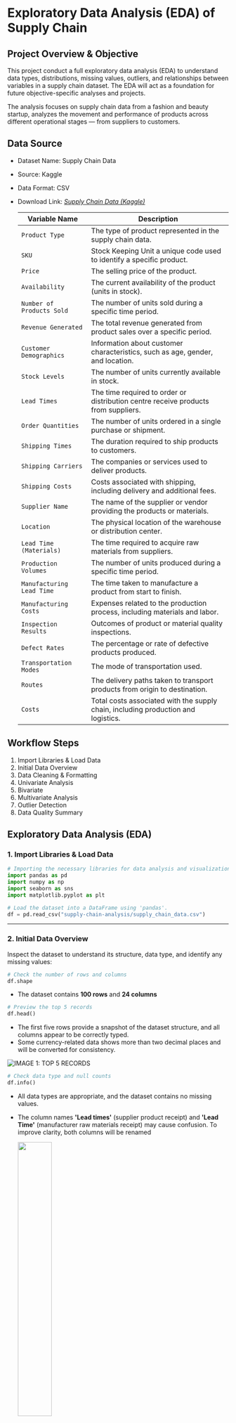 # Exploratory Data Analysis (EDA) of Supply Chain

## Project Overview & Objective
This project conduct a full exploratory data analysis (EDA) to understand data types, distributions, missing values, outliers, and relationships between variables in a supply chain dataset. The EDA will act as a foundation for future objective-specific analyses and projects.

The analysis focuses on supply chain data from a fashion and beauty startup, analyzes the movement and performance of products across different operational stages — from suppliers to customers.

## Data Source
- Dataset Name: Supply Chain Data
- Source: Kaggle
- Data Format: CSV
- Download Link: [*Supply Chain Data (Kaggle)*](https://www.kaggle.com/datasets/harshsingh2209/supply-chain-analysis/data)

    | Variable Name               | Description                                                                 |
    |----------------------------|-----------------------------------------------------------------------------|
    | `Product Type`               | The type of product represented in the supply chain data.                    |
    | `SKU`   | Stock Keeping Unit a unique code used to identify a specific product.                           |
    | `Price`                      | The selling price of the product.                                            |
    | `Availability`               | The current availability of the product (units in stock).                   |
    | `Number of Products Sold`    | The number of units sold during a specific time period.                      |
    | `Revenue Generated`          | The total revenue generated from product sales over a specific period.       |
    | `Customer Demographics`      | Information about customer characteristics, such as age, gender, and location.|
    | `Stock Levels`               | The number of units currently available in stock.                            |
    | `Lead Times`                 | The time required to order or distribution centre receive products from suppliers.               |
    | `Order Quantities`           | The number of units ordered in a single purchase or shipment.                |
    | `Shipping Times`             | The duration required to ship products to customers.                         |
    | `Shipping Carriers`          | The companies or services used to deliver products.                          |
    | `Shipping Costs`             | Costs associated with shipping, including delivery and additional fees.      |
    | `Supplier Name`              | The name of the supplier or vendor providing the products or materials.      |
    | `Location`                   | The physical location of the warehouse or distribution center.               |
    | `Lead Time (Materials)`      | The time required to acquire raw materials from suppliers.                   |
    | `Production Volumes`         | The number of units produced during a specific time period.                  |
    | `Manufacturing Lead Time`    | The time taken to manufacture a product from start to finish.                |
    | `Manufacturing Costs`        | Expenses related to the production process, including materials and labor.   |
    | `Inspection Results`         | Outcomes of product or material quality inspections.                         |
    | `Defect Rates`               | The percentage or rate of defective products produced.                       |
    | `Transportation Modes`       | The mode of transportation used.                      |
    | `Routes`                     | The delivery paths taken to transport products from origin to destination.   |
    | `Costs`                      | Total costs associated with the supply chain, including production and logistics. |

## Workflow Steps
1. Import Libraries & Load Data
2. Initial Data Overview
3. Data Cleaning & Formatting
4. Univariate Analysis
5. Bivariate
6. Multivariate Analysis
7. Outlier Detection
8. Data Quality Summary


## Exploratory Data Analysis (EDA)

### 1. Import Libraries & Load Data

```python
# Importing the necessary libraries for data analysis and visualization.
import pandas as pd
import numpy as np 
import seaborn as sns
import matplotlib.pyplot as plt

# Load the dataset into a DataFrame using 'pandas'.
df = pd.read_csv("supply-chain-analysis/supply_chain_data.csv")
```
---
### 2. Initial Data Overview
Inspect the dataset to understand its structure, data type, and identify any missing values:

```python
# Check the number of rows and columns
df.shape
```

- The dataset contains **100 rows** and **24 columns**

```python
# Preview the top 5 records
df.head()
```
-   The first five rows provide a snapshot of the dataset structure, and all columns appear to be correctly typed.
- Some currency-related data shows more than two decimal places and will be converted for consistency.  

![IMAGE 1: TOP 5 RECORDS](1_top5_records.png)

```python
# Check data type and null counts
df.info()
```
-   All data types are appropriate, and the dataset contains no missing values.
- The column names **'Lead times'** (supplier product receipt) and **'Lead Time'** (manufacturer raw materials receipt) may cause confusion.
To improve clarity, both columns will be renamed

    <img src="2_data_info.png" width="40%"/> 
```python
# Summary of statistics
df.describe()

df.describe(include='object') ## Only categorical columns
```
- The summary describes statistical distribution of 15 numerical columns and 9 categorical columns.
-   All columns contains no missing values, each has a count of 100. The numerical columns contain no negative values.
- The `Revenue generated` column shows a high standard deviation, indicating that some products generate very low sales while others generate very high sales.
- The `Defect rates` column has the lowest standard deviation, suggesting that only a small portion of outputs fail to meet quality standards.
- There are three product types, with **skincare** being the most commonly sold.
- **Road transportation** is the primary mode used to deliver products from factory to distribution center.


    ![IMAGE 3: SUMMARY STATISTIC 1](3_summary_stat1.png)

    ![IMAGE 4: SUMMARY STATISTIC 2](4_summary_stat2.png)

---
### 3. Data Cleaning & Formatting

```python
# Format all floating-point numbers in the table to display with 2 decimal places
pd.set_option('display.float_format', lambda x: '%.2f' % x)

# Rename columns for better clarity and convenience during analysis
df.rename(columns={'Lead times': 'Supplier lead time', 'Lead time': 'Material lead time'}, inplace=True)

# Double-check column renaming and decimal formatting
df.describe()

# Save cleaned data from Python to a CSV
df.to_csv('supplychain_cleaned_data.csv', index=False)
```

Output:

![IMAGE 5: SUMMARY STATISTIC 2](5_summary_stat_cleaned.png)

- All floating number display two decimal places for consistency.
- The columns 'Lead times' and 'Lead time' are renamed to `Supplier lead time` and `Material lead time` to avoid confusion.

---
### 4. Univariate Analysis

This section will examine the distribution of individual variables to understand their spread and frequency which helps to identify skewness, outliers and potential data transformation needs.

-   Numeric variables are visualized by histograms and skewness analysis to understand their distribution.
- Categorical variables are visualized by bar charts to determine the most frequent categories.
---
```python
# Histogram and skewness for numerical variable

from scipy.stats import skew

# Calculate skewness of Revenue generated
skew_revenue = skew(df["Revenue generated"])

# Plot distribution with KDE (smoothed line)
plt.figure(figsize=(8, 5))
sns.histplot(df["Revenue generated"], kde=True, bins=20, color='darksalmon')
plt.title(f"Distribution of revenue (Skewness={skew_revenue:.2f})")
plt.xlabel("Revenue Generated")
plt.ylabel("Frequency")
plt.show()

# Print skewness
print(f"Skewness of revenue generated: {skew_revenue:.2f}")
```
![IMAGE 6: HISTOGRAM SKEW](6_histo_skew_revenue.png)
- Based on the distribution of `Revenue Generated`, the data slightly skew to the left since skewness is -0.17 and very close to 0 then it almost normally distributed.
- The histogram shows bimodal distribution with the first peak around 2,500 Rupee and the second peak around 8,000 Rupee
- The `Revenue Generated` data set shows 2 distinct revenue groups where there are low to mid revenue transactions and high value transactions.
---

![IMAGE 7: HISTOGRAM SKEW](7_histo_skew_shippingtimes.png)
- The distribution of `Shipping Times` is left-skewed with skewness of -0.28 which is close to normal distribution.
- According to the histogram, the most common shipping time from distribution centre to customer is aroud 8 days while the shortest is approxiamately 2 to 4 days.
- Deliveries about 2 to 4 days indicate the shipments to nearby locations and reflect operational efficiency in certain regions.
- Since the most shipping time around 8 days, it considered as slow potentially, lead to customer dissatisfaction. Collecting and analyzing customer feedback can help to identify areas for service improvement.
---
```python
# Bar chart for categorical variable

# Count the frequency of each type in Product Type
count_type = df['Product type'].value_counts().reset_index()

# Rename columns for clarity
count_type.columns = ['Product Type', 'Count']

# Create figure and axes for the chart
fig, ax = plt.subplots(figsize=(8, 5))

# Create a bar chart to show the count of each product type
sns.barplot(
    x=count_type['Product Type'],
    y=count_type['Count'],
    hue=count_type['Product Type'],
    palette="Blues", ax=ax)

# Set labels and title on axes
ax.set_title("Bar Plot of Product Type")
ax.set_xlabel("Product Type") 
ax.set_ylabel("Count")

# Display the plot
plt.show()
```
![IMAGE 8: BAR CHART](8_bar_producttype.png)

- The company sells three types of products, with skincare having the highest number of SKUs, followed by haircare and cosmetics.
- This suggests skincare is the company's main product focus.

---

![IMAGE 9: BAR CHART](9_bar_demographic.png)

- Based on the bar plot, most SKUs are associated with an unknown customer demographic, followed by female, non-binary, and male customers.
- Products labeled with 'Unknown' in the customer demographics may indicate items that are used by any gender and potentially suitable for all age groups, including children.
---

### 5. Bivariate Analysis

To identify the relationship between two variables, three functions are defined based on the types of variables which are categorical and numerical with continous variables. 

Function are structured as follows: 
 - **Scatter plot**, **Pearson correlation** and **Spearman correlation** determine the relationships between continous numerical variables.
 - The **Chi-Square test** check the relationships between categorical variables.
 - The **ANOVA test** determine relationship between categorical and numerical variables.


```python
# Import library
from scipy.stats import pearsonr, spearmans, chi2_contingency, f_oneway
```

```python
# Bivariate analysis between numerical variables (Correlation & Scatter Plot)
def numerical_bivariate_analysis(df, var1, var2):
    
    # Pearson & Spearman Correlation test
    print(f"Pearson Correlation: {pearsonr(df[var1], df[var2])}")
    print(f"Spearman Correlation: {spearmanr(df[var1], df[var2])}")

    # Scatter plot
    plt.figure(figsize=(8, 5))
    sns.scatterplot(data=df, x=var1, y=var2)
    plt.title(f'Scatter Plot of {var1} vs {var2}')
    plt.show()

# Bivariate analysis between numerical & categorical variable (Boxplot & ANOVA)
def categorical_numerical_analysis(df, cat_var, num_var):
        
    # ANOVA test
    groups = [group[num_var].dropna().values for name,
    group in df.groupby(cat_var)]
    if len(groups) > 1:
        stat, p = f_oneway(*groups)
        anova_text = f'ANOVA: F = {stat:.2f}, p = {p:.4f}'
    else:
        anova_text = 'ANOVA: Not enough groups'

    # Boxplot
    plt.figure(figsize=(15,8))
    sns.boxplot(data=df, x=cat_var, y=num_var)
    plt.title(f'Boxplot of {num_var} by {cat_var}')
    plt.show()

# Bivariate analysis between categorical variables (Heatmap & Chi-square test)
def categorical_bivariate_analysis(df, var1, var2):
    
    #Chi-square test
    contingency_table = pd.crosstab(df[var1], df[var2])
    chi2, p, dof, expected = chi2_contingency(contingency_table)
    print(f"Chi-square Test: Chi2={chi2}, p-value={p}")

    # Heatmap
    plt.figure(figsize=(8, 5))
    sns.heatmap(contingency_table, annot=True, cmap="Blues", fmt='d')
    plt.title(f'Heatmap of {var1} vs {var2}')
    plt.show()
```
---

### `Production volumes` vs `Manufacturing lead time`

```python
numerical_bivariate_analysis(df,'Production volumes','Manufacturing lead time')
```
Output:

 ![IMAGE 10: SCATTER PLOT](10_bivariate_num.png)

-   Both **Pearson** and **Spearman** correlation analyses and the p-values greater than 0.05, show no statistically significant relationship between the variables. 
- The correlation coefficient are low, and the scatter plot shows no linear or monotonic trend. Therefore, there is no relationship exists between the variables.

Overall, correlation anlysis explores the relationship between all numerical variables using scatter plot, Pearson and Spearman correlation tests.

Across all variables, no statistically significant relationship are found, as the p-values exceeded 0.05. All the numerical variables operate independently. As a result, other analytical methods may be more appropiate for identifying patterns in the data. 

---
### `Shipping carriers`  vs  `Number of product sold`

```python
categorical_numerical_analysis(df,'Shipping carriers','Number of products sold')
```
Output:

![IMAGE 11: BOX PLOT](11_bivariate_cat_num.png)

The **ANOVA test** and p-value indicate a statistically significant difference in the number of products sold accross shipping carriers.

-   **Carrier A** shows highest median number of product sold compared to **Carrier B** and **Carrier C**.

-   **Carrier C** has longer upper whisker, indicating greater variability above the median. All shipping carriers have no outliers as the values remain within the ranges.

-   The box for **Carrier** A is wider indicating greater variation (larger interquartile range) in the number of products sold compared to **Carrier B** and **Carrier C**.

This analysis reveals that **Carrier A** consistently manages more varied shipment sizes, while **Carrier C** occasionally handles large shipment sizes. These can guide shipping strategy optimization to align selection of carrier with order size patterns.

---
### `Product type` vs `Customer demographics`

```python
categorical_bivariate_analysis(df,'Product type','Customer demographics')
```
Output:

![IMAGE 12: HEAT MAP](12_bivariate_cat.png)

For categorical bivariate analysis, variables are statistically significant where the p-value is less than 0.05.

- Based on the product designed for different customer demographics, the **Unknown** category includes the highest number of  haircare SKUs sold by the company, followed by **Male** and **Non-Binary** categories. **Female** category has the lowest number of haircare SKUs.

- For skincare, the **Female** category  has the highest number of SKUs, followed by **Non-binary**, **Unknown** and **Male** categories. 

- Similar to skincare, the **Female** product category also dominates the number of cosmetics SKUs, followed by the **Unknown** category.

These findings highlight how the company’s product offerings are distribute across customer demographics and support decisions in product development or targeted marketing.

---
### 6. Multivariate Analysis

In this section, a heat map visualizes the correlation and strength of relationships. The gradient colors indicate positive, negative or no correlation which providing an overview of how the variables relate.

```python
sns.heatmap(df.corr(numeric_only=True), annot = True)
plt.rcParams['figure.figsize'] = (20,10)
plt.show()
```


Output:

![IMAGE 13: HEAT MAP 2](13_matrix_corr.png)


- The correlation matrix shows that all variables have weak linear relationship, where the coefficients between **-0.3** and **+0.3**. This indicates that no strong linear correlation exists among the variables.

Despite the weak linear correlations, the variables remain valuable for EDA to explore distributions, group differences, and potential non-linear patterns.

---
### 7. Outlier detection

The Interquartile Range (IQR) method detects outliers in numerical variables. Data points are labelled as outliers if they fall below **Q1 - 1.5 x IQR** or above **Q3 + 1.5 x IQR**, where **IQR = Q3 - Q1**. This method is simple and fit skewed business data.

The function is defined as below:
```python
def detect_outliers_iqr(df, num_var):
    # Calculate Q1 and Q3
    Q1 = df[num_var].quantile(0.25)
    Q3 = df[num_var].quantile(0.75)
    IQR = Q3 - Q1
    
    # Determine the outlier boundaries
    lower_bound = Q1 - 1.5 * IQR
    upper_bound = Q3 + 1.5 * IQR
    
    # Filter outliers
    outliers = df[(df[num_var] < lower_bound) | (df[num_var] > upper_bound)]
    
    # Print summary
    print(f"Q1: {Q1}, Q3: {Q3}, IQR: {IQR}")
    print(f"Lower Bound: {lower_bound}, Upper Bound: {upper_bound}")
    print(f"Number of outliers in {num_var}: {outliers.shape[0]}")

outliers = detect_outliers_iqr(df,'Supplier lead time')
```
Output:
```
Q1: 8.0, Q3: 24.0, IQR: 16.0
Lower Bound: -16.0, Upper Bound: 48.0
Number of outliers in Supplier lead time: 0
```

-  The `Supplier lead time`  variable is determined for outliers using the IQR method. All data points fall within lower and upper bounds, indicating no outliers in this variable.

Overall, no outliers are detected across all the variables, then no data is removed.


---
### 8. Cleaned data

In this section, data quality summary shows whether any of the variables have missing values, duplicates and outliers.

For outliers, the IQR method is applied in the previous step (Outlier Detection). This section summarizes the outliers detected and actions taken.

```python
# Check missing values
df.isnull().sum()

# Check duplicate rows
df.duplicated().sum()
```

Summary:

| Variable             | % Missing | Duplicates | Outliers | Action Taken       |
| ------------------------- | --------- | ---------- | -------- | ------------------ |
| `Product Type`            | 0%        | 0%         | 0        | No action needed   |
| `SKU`                     | 0%        | 0%         | 0        | No action needed   |
| `Price`                   | 0%        | 0%         | 0        | No action needed |
| `Availability`            | 0%        | 0%         | 0        | No action needed   |
| `Number of products sold` | 0%        | 0%         | 0        | No action needed |
| `Revenue generated`       | 0%        | 0%         | 0        | No action needed |
| `Customer demographics`   | 0%        | 0%         | 0        | No action needed   |
| `Stock levels`            | 0%        | 0%         | 0        | No action needed   |
| `Supplier lead time`      | 0%        | 0%         | 0        | No action needed   |
| `Order quantities`        | 0%        | 0%         | 0        | No action needed |
| `Shipping times`          | 0%        | 0%         | 0        | No action needed |
| `Shipping carriers`       | 0%        | 0%         | 0        | No action needed   |
| `Shipping costs`          | 0%        | 0%         | 0        | No action needed  |
| `Supplier name`           | 0%        | 0%         | 0        | No action needed   |
| `Location`                | 0%        | 0%         | 0        | No action needed   |
| `Material lead time`      | 0%        | 0%         | 0        | No action needed   |
| `Production volumes`      | 0%        | 0%         | 0        | No action needed  |
| `Manufacturing lead time` | 0%        | 0%         | 0        | No action needed   |
| `Manufacturing costs`     | 0%        | 0%         | 0        | No action needed  |
| `Inspection results`      | 0%        | 0%         | 0        | No action needed   |
| `Defect rates`            | 0%        | 0%         | 0        | No action needed  |
| `Transportation modes`    | 0%        | 0%         | 0        | No action needed   |
| `Routes`                  | 0%        | 0%         | 0        | No action needed   |
| `Costs`                   | 0%        | 0%         | 0        | No action needed |



The data quality check found no missing values, duplicates, or outliers across all variables. Therefore, no data cleaning action was required.

Here the download link for cleaned data: [*Supply Chain Cleaned Data*](https://github.com/azerinnan/draft_EDA_supplychain/blob/main/supplychain_cleaned_data.csv)

---

## Conclusion

- **Skincare** is the product type with the highest number of SKUs sold by the company.
- All numeric data is formated to two decimal places for consistency, and columns are rename to `Supplier lead time` and `Material lead time`.
- The distribution of `Shipping time` is skewed to the left, indicating most shipment take  around 8 days.
- The **Unknown** customer demographic has the highest SKUs. 
- Bivariate analysis shows a significant relationship between `Product type` vs `Customer demographics`, but no significant correlation found between numerical variables.
- Outlier detection using IQR method finds no outlier, no missing values and no duplicate row are detected.

EDA provides a comprehensive understanding of the data set and identify relationship between variables. Outlier detection and data quality check confirm that the data is clean and suitable for further analysis, and ready for deeper business insights.

